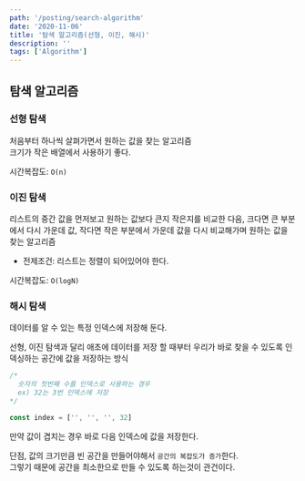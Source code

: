 ```yaml
---
path: '/posting/search-algorithm'
date: '2020-11-06'
title: '탐색 알고리즘(선형, 이진, 해시)'
description: ''
tags: ['Algorithm']
---
```

## 탐색 알고리즘

### 선형 탐색
처음부터 하나씩 살펴가면서 원하는 값을 찾는 알고리즘<br>
크기가 작은 배열에서 사용하기 좋다.

시간복잡도: `O(n)`

### 이진 탐색
리스트의 중간 값을 먼저보고 원하는 값보다 큰지 작은지를 비교한 다음, 크다면 큰 부분에서 다시 가운데 값, 작다면 작은 부분에서 가운데 값을 다시 비교해가며 원하는 값을 찾는 알고리즘

* 전제조건: 리스트는 정렬이 되어있어야 한다.

시간복잡도: `O(logN)`

### 해시 탐색
데이터를 알 수 있는 특정 인덱스에 저장해 둔다.

선형, 이진 탐색과 달리 애초에 데이터를 저장 할 때부터 우리가 바로 찾을 수 있도록 인덱싱하는 공간에 값을 저장하는 방식
```javascript
/*
  숫자의 첫번째 수를 인덱스로 사용하는 경우
  ex) 32는 3번 인덱스에 저장
*/

const index = ['', '', '', 32]
```

만약 값이 겹치는 경우 바로 다음 인덱스에 값을 저장한다.

단점, 값의 크기만큼 빈 공간을 만들어야해서 `공간의 복잡도가 증가`한다.<br>
그렇기 때문에 공간을 최소한으로 만들 수 있도록 하는것이 관건이다.